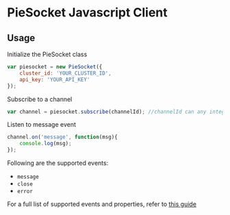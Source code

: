 # PieSocket Javascript Client

## Usage

Initialize the PieSocket class
```javascript
var piesocket = new PieSocket({
    cluster_id: 'YOUR_CLUSTER_ID',
    api_key: 'YOUR_API_KEY'    
});
```


Subscribe to a channel
```javascript
var channel = piesocket.subscribe(channelId); //channelId can any integere b/w 1-100000
```


Listen to message event
```javascript
channel.on('message', function(msg){
    console.log(msg);
});
```

Following are the supported events:
  - `message`
  - `close`
  - `error`
  

For a full list of supported events and properties, refer to [this guide](https://piesocke.com/websocket)